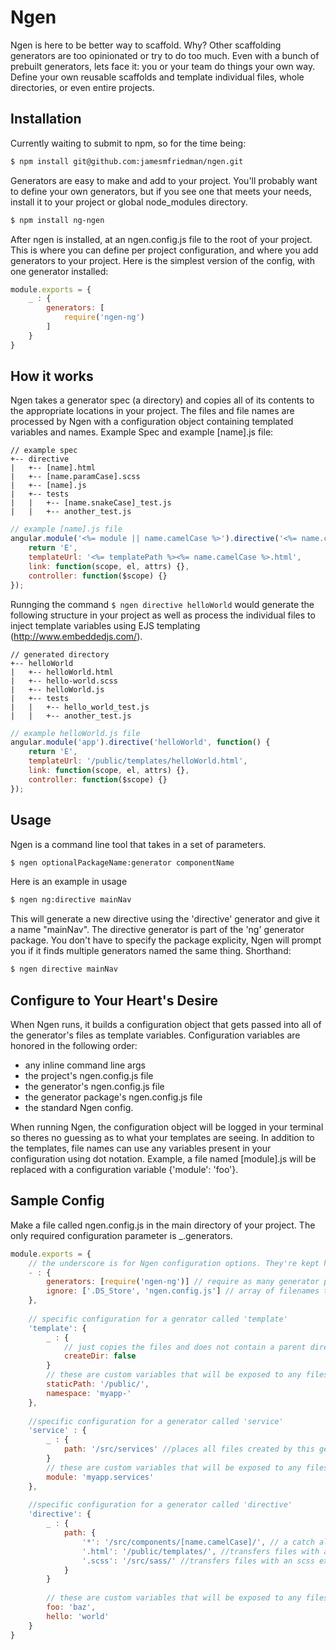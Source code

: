 Ngen
====
Ngen is here to be better way to scaffold. Why? Other scaffolding generators are too opinionated or try to do too much. Even with a bunch of prebuilt generators, lets face it: you or your team do things your own way. Define your own reusable scaffolds and template individual files, whole directories, or even entire projects.

Installation
------------
Currently waiting to submit to npm, so for the time being:
```bash
$ npm install git@github.com:jamesmfriedman/ngen.git
```
Generators are easy to make and add to your project. You'll probably want to define your own generators, but if you see one that meets your needs, install it to your project or global node_modules directory.
```bash
$ npm install ng-ngen
```
After ngen is installed, at an ngen.config.js file to the root of your project. This is where you can define per project configuration, and where you add generators to your project. Here is the simplest version of the config, with one generator installed:

```javascript
module.exports = {
	_ : {
		generators: [
			require('ngen-ng')	
		]
	}
}
```

How it works
------------------
Ngen takes a generator spec (a directory) and copies all of its contents to the appropriate locations in your project. The files and file names are processed by Ngen with a configuration object containing templated variables and names. Example Spec and example [name].js file:
```
// example spec
+-- directive
|	+-- [name].html
|	+-- [name.paramCase].scss
|	+-- [name].js
|	+-- tests
|	|	+-- [name.snakeCase]_test.js
|	|	+-- another_test.js
```
```javascript
// example [name].js file
angular.module('<%= module || name.camelCase %>').directive('<%= name.camelCase %>', function() {
	return 'E',
	templateUrl: '<%= templatePath %><%= name.camelCase %>.html',
	link: function(scope, el, attrs) {},
	controller: function($scope) {}
});
```

Runnging the command `$ ngen directive helloWorld` would generate the following structure in your project as well as process the individual files to inject template variables using EJS templating (http://www.embeddedjs.com/). 
```
// generated directory
+-- helloWorld
|	+-- helloWorld.html
|	+-- hello-world.scss
|	+-- helloWorld.js
|	+-- tests
|	|	+-- hello_world_test.js
|	|	+-- another_test.js
```
```javascript
// example helloWorld.js file
angular.module('app').directive('helloWorld', function() {
	return 'E',
	templateUrl: '/public/templates/helloWorld.html',
	link: function(scope, el, attrs) {},
	controller: function($scope) {}
});
```

Usage
------
Ngen is a command line tool that takes in a set of parameters.
```bash
$ ngen optionalPackageName:generator componentName
```
Here is an example in usage
```bash
$ ngen ng:directive mainNav
```
This will generate a new directive using the 'directive' generator and give it a name "mainNav". The directive generator is part of the 'ng' generator package. You don't have to specify the package explicity, Ngen will prompt you if it finds multiple generators named the same thing. Shorthand:
```bash
$ ngen directive mainNav
```
Configure to Your Heart's Desire
--------------------------------
When Ngen runs, it builds a configuration object that gets passed into all of the generator's files as template variables. Configuration variables are honored in the following order:

- any inline command line args
- the project's ngen.config.js file
- the generator's ngen.config.js file
- the generator package's ngen.config.js file
- the standard Ngen config.

When running Ngen, the configuration object will be logged in your terminal so theres no guessing as to what your templates are seeing. In addition to the templates, file names can use any variables present in your configuration using dot notation. Example, a file named [module].js will be replaced with a configuration variable {'module': 'foo'}.

Sample Config
-------------
Make a file called ngen.config.js in the main directory of your project. The only required configuration parameter is _.generators.

```javascript
module.exports = {
	// the underscore is for Ngen configuration options. They're kept here so they don't conflict with your 
	- : {
		generators: [require('ngen-ng')] // require as many generator packages as your want.
		ignore: ['.DS_Store', 'ngen.config.js'] // array of filenames to ignore when copying scaffolding. This is the default.
	},
	
	// specific configuration for a genrator called 'template'
	'template': {
		_ : {
			// just copies the files and does not contain a parent directory for the generator
			createDir: false
		}
		// these are custom variables that will be exposed to any files in the generator when templating
		staticPath: '/public/',
		namespace: 'myapp-'
	},
	
	//specific configuration for a generator called 'service'
	'service' : { 
		_ : {
			path: '/src/services' //places all files created by this generator in /src/services
		}
		// these are custom variables that will be exposed to any files in the generator when templating
		module: 'myapp.services'
	},
	
	//specific configuration for a generator called 'directive'
	'directive': {
		_ : {
			path: {
				'*': '/src/components/[name.camelCase]/', // a catch all location for generated files
				'.html': '/public/templates/', //transfers files with an html extension to this location
				'.scss': '/src/sass/' //transfers files with an scss extenstion to this location.
			}
		}
		
		// these are custom variables that will be exposed to any files in the generator when templating
		foo: 'baz',
		hello: 'world'
	}
}
```
